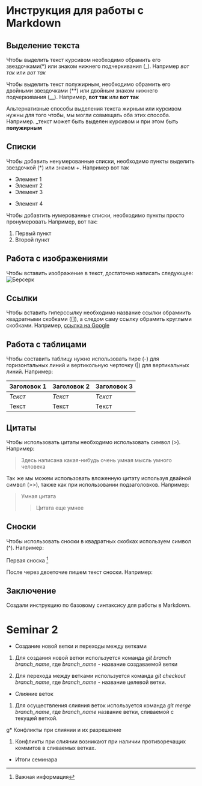 # Инструкция для работы с Markdown

## Выделение текста

Чтобы выделить текст курсивом необходимо обрамить его звездочками(*) или знаком нижнего подчеркивания (_). Например *вот так* или _вот так_

Чтобы выделить текст полужирным, необходимо обрамить его двойными звездочками (**) или двойным знаком нижнего подчеркивания (__). Например, **вот так** или __вот так__

Альтернативные способы выделения текста жирным или курсивом нужны для того чтобы, мы могли совмещать оба этих способа. Например. _текст может быть выделен курсивом и при этом быть **полужирным**

## Списки

Чтобы добавить ненумерованные списки, необходимо пункты выделить звездочкой (*) или знаком +.
Например вот так
* Элемент 1
* Элемент 2
* Элемент 3
+ Элемент 4

Чтобы добавтить нумерованные списки, необходимо пункты просто пронумеровать
Например, вот так:
1. Первый пункт
2. Второй пункт


## Работа с изображениями

Чтобы вставить изображение в текст, достаточно написать следующее:
![Берсерк](749693.jpg)

## Ссылки

Чтобы вставить гиперссылку необходимо
название ссылки обрамиить квадратными скобками ([]), а следом саму ссылку обрамить круглыми скобками. Например, [ссылка на Google](https://www.google.com/) 

## Работа с таблицами

Чтобы составить таблицу нужно использовать тире (-) для горизонтальных линий и вертикольную черточку (|) для вертикальных линий. Например:

**Заголовок 1** | **Заголовок 2** | **Заголовок 3**
--- | --- | --- 
*Текст* | *Текст* | *Текст*
Текст | Текст | Текст

## Цитаты

Чтобы использовать цитаты необходимо использовать символ (>). Например: 

> Здесь написана какая-нибудь очень умная мысль умного человека

Так же мы можем использовать вложенную цитату используя двайной символ (>>), также как при использовании подзаголовков. Например:

> Умная цитата
>> Цитата еще умнее

## Сноски

Чтобы использовать сноски в квадратных скобках используем символ (^). Например:

Первая сноска [^1]

После через двоеточие пишем текст сноски. Например:

[^1]: Важная информация
[^2]: Очень важная информация

## Заключение

Создали инструкцию по базовому синтаксису для работы в Markdown.

# Seminar 2

* Создание новой ветки и переходы между ветками

1. Для создания новой ветки используется команда *git branch branch_name*, где *branch_name* - название создаваемой ветки

2. Для перехода между ветками используется команда *git checkout branch_name*, где *branch_name* - название целевой ветки.

* Слияние веток

1. Для осуществления слияния веток используется команда *git merge branch_name*, где *branch_name* название ветки, сливаемой с текущей веткой.

g* Конфликты при слиянии и их разрешение

1. Конфликты при слиянии возникают при наличии противоречащих коммитов в сливаемых ветках.

* Итоги семинара
